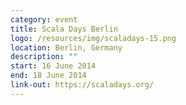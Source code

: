 ```yaml
---
category: event
title: Scala Days Berlin
logo: /resources/img/scaladays-15.png
location: Berlin, Germany
description: ""
start: 16 June 2014
end: 18 June 2014
link-out: https://scaladays.org/
---
```

